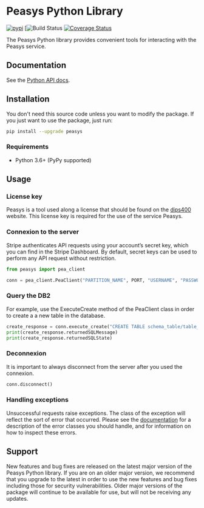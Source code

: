 # Peasys Python Library

[![pypi]()]()
[![Build Status]()
[![Coverage Status]()]()

The Peasys Python library provides convenient tools for interacting with the Peasys service.

## Documentation

See the [Python API docs](https://dips400.com/docs).

## Installation

You don't need this source code unless you want to modify the package. If you just
want to use the package, just run:

```sh
pip install --upgrade peasys
```

### Requirements

- Python 3.6+ (PyPy supported)

## Usage

### License key
Peasys is a tool used along a license that should be found on the [dips400](https://dips400.com) website. This license key is required for the use of the service Peasys.

### Connexion to the server
Stripe authenticates API requests using your account’s secret key, which you can find in the Stripe Dashboard. By default, secret keys can be used to perform any API request without restriction.

```python
from peasys import pea_client

conn = pea_client.PeaClient("PARTITION_NAME", PORT, "USERNAME", "PASSWORD", "FUTUR_LICENSE_KEY", False)
```

### Query the DB2
For example, use the ExecuteCreate method of the PeaClient class in order to create a a new table in the database.

```python
create_response = conn.execute_create("CREATE TABLE schema_table/table_name (name CHAR(10), age INT)")
print(create_response.returnedSQLMessage)
print(create_response.returnedSQLState)
```

### Deconnexion

It is important to always disconnect from the server after you used the connexion.

```python
conn.disconnect()
```

### Handling exceptions

Unsuccessful requests raise exceptions. The class of the exception will reflect
the sort of error that occurred. Please see the [documentation](https://stripe.com/docs) for a description of
the error classes you should handle, and for information on how to inspect
these errors.

## Support

New features and bug fixes are released on the latest major version of the Peasys Python library. If you are on an older major version, 
we recommend that you upgrade to the latest in order to use the new features and bug fixes including those for security vulnerabilities. 
Older major versions of the package will continue to be available for use, but will not be receiving any updates.
